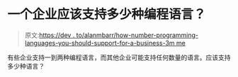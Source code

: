 # 一个企业应该支持多少种编程语言？

> 原文:[https://dev . to/alanmbarr/how-number-programming-languages-you-should-support-for-a-business-3m me](https://dev.to/alanmbarr/how-many-programming-languages-should-you-support-for-a-business-3mme)

有些企业支持一到两种编程语言，而其他企业可能支持任何数量的语言。应该支持多少种语言？